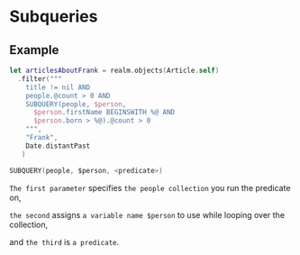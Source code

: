 Subqueries
==========

Example
-------
```swift
let articlesAboutFrank = realm.objects(Article.self)
  .filter("""
    title != nil AND
    people.@count > 0 AND
    SUBQUERY(people, $person,
      $person.firstName BEGINSWITH %@ AND
      $person.born > %@).@count > 0
    """,
    "Frank",
    Date.distantPast
   )
```

```swift
SUBQUERY(people, $person, <predicate>)
```
```The first parameter``` specifies ```the people collection``` you run the predicate on,

```the second``` assigns ```a variable name $person``` to use while looping over the collection, 

and ```the third``` is ```a predicate```.
